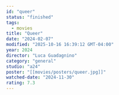 ```yaml
---
id: "queer"
status: "finished"
tags:
  - movies
title: "Queer"
date: "2024-02-07"
modified: "2025-10-16 16:39:12 GMT-04:00"
year: 2024
director: "Luca Guadagnino"
category: "general"
studio: "a24"
poster: "[[movies/posters/queer.jpg]]"
watched-date: "2024-11-30"
rating: 7.3
---
```

